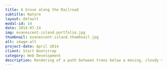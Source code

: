```yaml
---
title: A Grove along the Railroad
subtitle: Nature
layout: default
modal-id: 14
date: 2014-07-14
img: evanescent-island.portfolio.jpg
thumbnail: evanescent-island.thumbnail.jpg
alt: image-alt
project-date: April 2014
client: Start Bootstrap
category: Web Development
description: Rendering of a path between trees below a moving, cloudy sky
---
```

